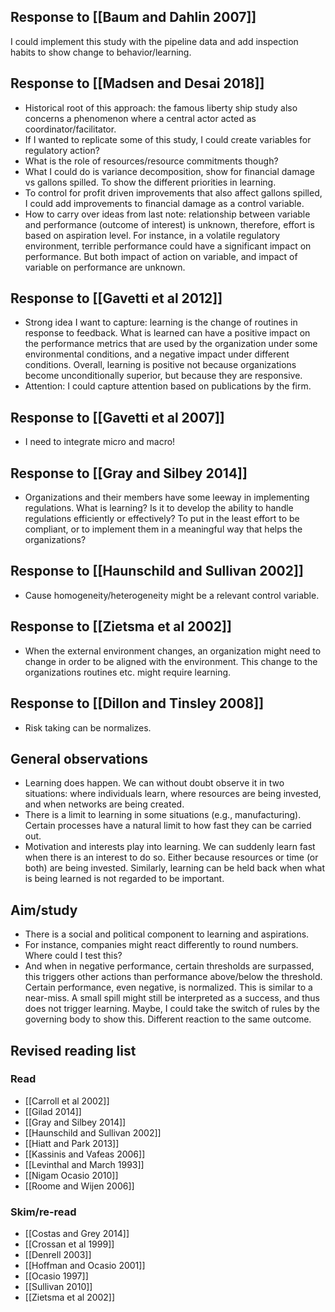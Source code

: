 ## Response to [[Baum and Dahlin 2007]]

I could implement this study with the pipeline data and add inspection habits to show change to behavior/learning.

## Response to [[Madsen and Desai 2018]]

* Historical root of this approach: the famous liberty ship study also concerns a phenomenon where a central actor acted as coordinator/facilitator.
* If I wanted to replicate some of this study, I could create variables for regulatory action?
* What is the role of resources/resource commitments though?
* What I could do is variance decomposition, show for financial damage vs gallons spilled. To show the different priorities in learning.
* To control for profit driven improvements that also affect gallons spilled, I could add improvements to financial damage as a control variable.
* How to carry over ideas from last note: relationship between variable and performance (outcome of interest) is unknown, therefore, effort is based on aspiration level. For instance, in a volatile regulatory environment, terrible performance could have a significant impact on performance. But both impact of action on variable, and impact of variable on performance are unknown.

## Response to [[Gavetti et al 2012]]

* Strong idea I want to capture: learning is the change of routines in response to feedback. What is learned can have a positive impact on the performance metrics that are used by the organization under some environmental conditions, and a negative impact under different conditions. Overall, learning is positive not because organizations become unconditionally superior, but because they are responsive.
* Attention: I could capture attention based on publications by the firm.

## Response to [[Gavetti et al 2007]]
* I need to integrate micro and macro!

## Response to [[Gray and Silbey 2014]]
* Organizations and their members have some leeway in implementing regulations. What is learning? Is it to develop the ability to handle regulations efficiently or effectively? To put in the least effort to be compliant, or to implement them in a meaningful way that helps the organizations?

## Response to [[Haunschild and Sullivan 2002]]
* Cause homogeneity/heterogeneity might be a relevant control variable.

## Response to [[Zietsma et al 2002]]
* When the external environment changes, an organization might need to change in order to be aligned with the environment. This change to the organizations routines etc. might require learning.

## Response to [[Dillon and Tinsley 2008]]
* Risk taking can be normalizes.

## General observations
* Learning does happen. We can without doubt observe it in two situations: where individuals learn, where resources are being invested, and when networks are being created.
* There is a limit to learning in some situations (e.g., manufacturing). Certain processes have a natural limit to how fast they can be carried out.
* Motivation and interests play into learning. We can suddenly learn fast when there is an interest to do so. Either because resources or time (or both) are being invested. Similarly, learning can be held back when what is being learned is not regarded to be important.

## Aim/study

* There is a social and political component to learning and aspirations.
* For instance, companies might react differently to round numbers. Where could I test this?
* And when in negative performance, certain thresholds are surpassed, this triggers other actions than performance above/below the threshold. Certain performance, even negative, is normalized. This is similar to a near-miss. A small spill might still be interpreted as a success, and thus does not trigger learning. Maybe, I could take the switch of rules by the governing body to show this. Different reaction to the same outcome.

## Revised reading list

### Read
* [[Carroll et al 2002]]
* [[Gilad 2014]]
* [[Gray and Silbey 2014]]
* [[Haunschild and Sullivan 2002]]
* [[Hiatt and Park 2013]]
* [[Kassinis and Vafeas 2006]]
* [[Levinthal and March 1993]]
* [[Nigam Ocasio 2010]]
* [[Roome and Wijen 2006]]

### Skim/re-read
* [[Costas and Grey 2014]]
* [[Crossan et al 1999]]
* [[Denrell 2003]]
* [[Hoffman and Ocasio 2001]]
* [[Ocasio 1997]]
* [[Sullivan 2010]]
* [[Zietsma et al 2002]]